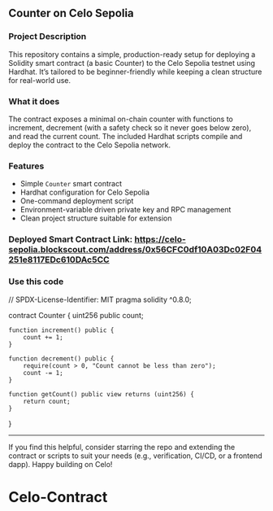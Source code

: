 ## Counter on Celo Sepolia

### Project Description
This repository contains a simple, production-ready setup for deploying a Solidity smart contract (a basic Counter) to the Celo Sepolia testnet using Hardhat. It’s tailored to be beginner-friendly while keeping a clean structure for real-world use.

### What it does
The contract exposes a minimal on-chain counter with functions to increment, decrement (with a safety check so it never goes below zero), and read the current count. The included Hardhat scripts compile and deploy the contract to the Celo Sepolia network.

### Features
- Simple `Counter` smart contract
- Hardhat configuration for Celo Sepolia
- One-command deployment script
- Environment-variable driven private key and RPC management
- Clean project structure suitable for extension

### Deployed Smart Contract Link: https://celo-sepolia.blockscout.com/address/0x56CFC0df10A03Dc02F04251e8117EDc610DAc5CC

### Use this code
// SPDX-License-Identifier: MIT
pragma solidity ^0.8.0;

contract Counter {
    uint256 public count;

    function increment() public {
        count += 1;
    }

    function decrement() public {
        require(count > 0, "Count cannot be less than zero");
        count -= 1;
    }

    function getCount() public view returns (uint256) {
        return count;
    }
}

---

If you find this helpful, consider starring the repo and extending the contract or scripts to suit your needs (e.g., verification, CI/CD, or a frontend dapp). Happy building on Celo!


# Celo-Contract
